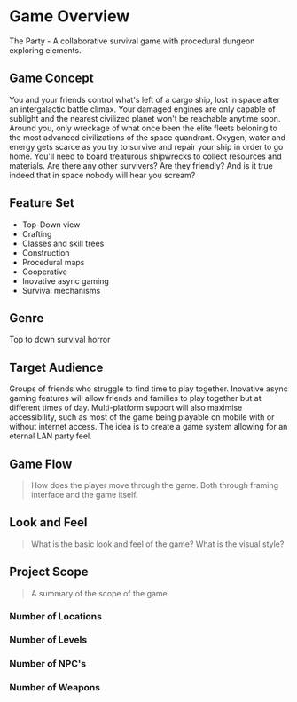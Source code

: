 # Game Overview

The Party - A collaborative survival game with procedural dungeon exploring elements.

## Game Concept

You and your friends control what's left of a cargo ship, lost in space after an intergalactic battle climax. 
Your damaged engines are only capable of sublight and the nearest civilized planet won't be reachable anytime soon.
Around you, only wreckage of what once been the elite fleets beloning to the most advanced civilizations of the space quandrant.
Oxygen, water and energy gets scarce as you try to survive and repair your ship in order to go home.
You'll need to board treaturous shipwrecks to collect resources and materials. 
Are there any other survivers? Are they friendly? And is it true indeed that in space nobody will hear you scream?

## Feature Set

- Top-Down view
- Crafting
- Classes and skill trees
- Construction
- Procedural maps
- Cooperative
- Inovative async gaming
- Survival mechanisms

## Genre

Top to down survival horror

## Target Audience

Groups of friends who struggle to find time to play together.
Inovative async gaming features will allow friends and families to play together but at different times of day.
Multi-platform support will also maximise accessibility, such as most of the game being playable on mobile with or without internet access.
The idea is to create a game system allowing for an eternal LAN party feel.

## Game Flow
> How does the player move through the game. Both through framing interface and the game itself.

## Look and Feel
> What is the basic look and feel of the game?  What is the visual style?

## Project Scope
> A summary of the scope of the game.

### Number of Locations

### Number of Levels

### Number of NPC's

### Number of Weapons
